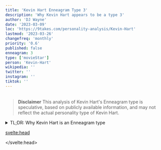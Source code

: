 ```yaml
---
title: 'Kevin Hart Enneagram Type 3'
description: 'Why Kevin Hart appears to be a type 3'
author: 'DJ Wayne'
date: '2023-03-09'
loc: 'https://9takes.com/personality-analysis/Kevin-Hart'
lastmod: '2023-03-26'
changefreq: 'monthly'
priority: '0.6'
published: false
enneagram: 3
type: ['movieStar']
person: 'Kevin-Hart'
wikipedia: ''
twitter: ''
instagram: ''
tiktok: ''
---
```


<!-- // notes:  -->

<script>
	import  PopCard  from "$lib/components/atoms/PopCard.svelte";
</script>
<div
	style="display: flex;
    justify-content: center;
    margin: 1rem 0;
	"
>
	<PopCard
		image={`/types/3s/${'Kevin-Hart'}.webp`}
		showIcon={false}
		enneagramType=""
		displayText="Kevin Hart"
		subtext=""
	/>
</div>

> **Disclaimer** This analysis of Kevin Hart's Enneagram type is speculative, based on publicly available information, and may not reflect the actual personality type of Kevin Hart.

<details>
<summary class="accordion">TL;DR: Why Kevin Hart is an Enneagram type</summary>
<div class="panel">
<ul>
<li>
</li>
<li>
</li>
<li>
</li>
<li>
</li>
</ul>
  </div>
</details>

<p class="firstLetter"></p>

<svelte:head>

<script type="application/ld+json">

</script>

</svelte:head>

<style lang="scss"></style>
